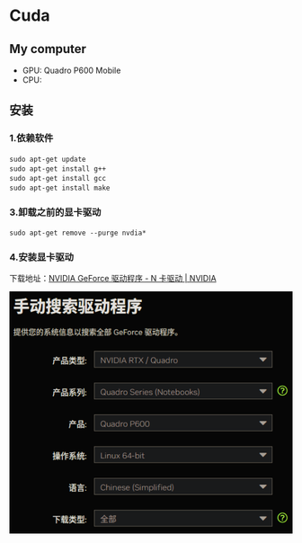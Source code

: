 # Cuda

## My computer
- GPU: Quadro P600 Mobile 
- CPU:

## 安装
### 1.依赖软件  
`sudo apt-get update`  
`sudo apt-get install g++`  
`sudo apt-get install gcc`  
`sudo apt-get install make`  

### 3.卸载之前的显卡驱动
`sudo apt-get remove --purge nvdia* `

### 4.安装显卡驱动
下载地址：[NVIDIA GeForce 驱动程序 - N 卡驱动 | NVIDIA](https://www.nvidia.cn/geforce/drivers/)

![Cuda](Picture\Cuda\Nvdia.png)
